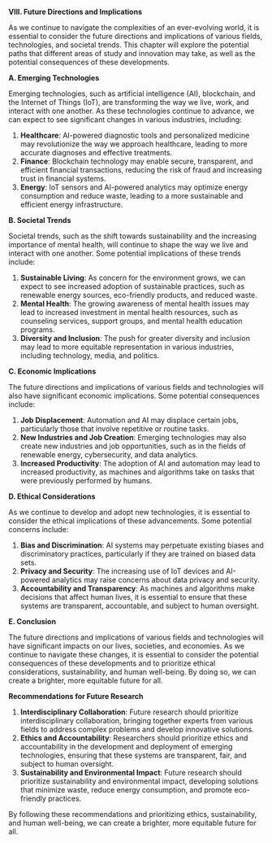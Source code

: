**VIII. Future Directions and Implications**

As we continue to navigate the complexities of an ever-evolving world, it is essential to consider the future directions and implications of various fields, technologies, and societal trends. This chapter will explore the potential paths that different areas of study and innovation may take, as well as the potential consequences of these developments.

**A. Emerging Technologies**

Emerging technologies, such as artificial intelligence (AI), blockchain, and the Internet of Things (IoT), are transforming the way we live, work, and interact with one another. As these technologies continue to advance, we can expect to see significant changes in various industries, including:

1. **Healthcare**: AI-powered diagnostic tools and personalized medicine may revolutionize the way we approach healthcare, leading to more accurate diagnoses and effective treatments.
2. **Finance**: Blockchain technology may enable secure, transparent, and efficient financial transactions, reducing the risk of fraud and increasing trust in financial systems.
3. **Energy**: IoT sensors and AI-powered analytics may optimize energy consumption and reduce waste, leading to a more sustainable and efficient energy infrastructure.

**B. Societal Trends**

Societal trends, such as the shift towards sustainability and the increasing importance of mental health, will continue to shape the way we live and interact with one another. Some potential implications of these trends include:

1. **Sustainable Living**: As concern for the environment grows, we can expect to see increased adoption of sustainable practices, such as renewable energy sources, eco-friendly products, and reduced waste.
2. **Mental Health**: The growing awareness of mental health issues may lead to increased investment in mental health resources, such as counseling services, support groups, and mental health education programs.
3. **Diversity and Inclusion**: The push for greater diversity and inclusion may lead to more equitable representation in various industries, including technology, media, and politics.

**C. Economic Implications**

The future directions and implications of various fields and technologies will also have significant economic implications. Some potential consequences include:

1. **Job Displacement**: Automation and AI may displace certain jobs, particularly those that involve repetitive or routine tasks.
2. **New Industries and Job Creation**: Emerging technologies may also create new industries and job opportunities, such as in the fields of renewable energy, cybersecurity, and data analytics.
3. **Increased Productivity**: The adoption of AI and automation may lead to increased productivity, as machines and algorithms take on tasks that were previously performed by humans.

**D. Ethical Considerations**

As we continue to develop and adopt new technologies, it is essential to consider the ethical implications of these advancements. Some potential concerns include:

1. **Bias and Discrimination**: AI systems may perpetuate existing biases and discriminatory practices, particularly if they are trained on biased data sets.
2. **Privacy and Security**: The increasing use of IoT devices and AI-powered analytics may raise concerns about data privacy and security.
3. **Accountability and Transparency**: As machines and algorithms make decisions that affect human lives, it is essential to ensure that these systems are transparent, accountable, and subject to human oversight.

**E. Conclusion**

The future directions and implications of various fields and technologies will have significant impacts on our lives, societies, and economies. As we continue to navigate these changes, it is essential to consider the potential consequences of these developments and to prioritize ethical considerations, sustainability, and human well-being. By doing so, we can create a brighter, more equitable future for all.

**Recommendations for Future Research**

1. **Interdisciplinary Collaboration**: Future research should prioritize interdisciplinary collaboration, bringing together experts from various fields to address complex problems and develop innovative solutions.
2. **Ethics and Accountability**: Researchers should prioritize ethics and accountability in the development and deployment of emerging technologies, ensuring that these systems are transparent, fair, and subject to human oversight.
3. **Sustainability and Environmental Impact**: Future research should prioritize sustainability and environmental impact, developing solutions that minimize waste, reduce energy consumption, and promote eco-friendly practices.

By following these recommendations and prioritizing ethics, sustainability, and human well-being, we can create a brighter, more equitable future for all.